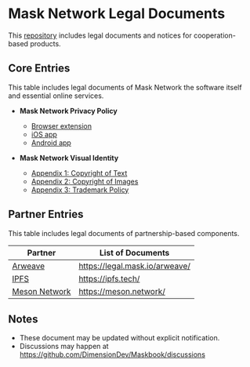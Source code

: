 # Mask Network Legal Documents

This [repository](https://github.com/DimensionDev/Maskbook-Legal) includes legal documents and notices for cooperation-based products.

## Core Entries

This table includes legal documents of Mask Network the software itself and essential online services.

- **Mask Network Privacy Policy**

  - [Browser extension](maskbook/privacy-policy-browser.md)
  - [iOS app](maskbook/privacy-policy-ios.md)
  - [Android app](maskbook/privacy-policy-android.md)

- **Mask Network Visual Identity**

  - [Appendix 1: Copyright of Text](https://dimensiondev.github.io/Maskbook-VI/#appendix-1-copyright-of-text)
  - [Appendix 2: Copyright of Images](https://dimensiondev.github.io/Maskbook-VI/#appendix-2-copyright-of-images)
  - [Appendix 3: Trademark Policy](https://dimensiondev.github.io/Maskbook-VI/#appendix-3-trademark-policy)

## Partner Entries

This table includes legal documents of partnership-based components.

| Partner                                 | List of Documents                |
| --------------------------------------- | -------------------------------- |
| [Arweave](https://arweave.org)          | <https://legal.mask.io/arweave/> |
| [IPFS](https://ipfs.tech/)              | <https://ipfs.tech/>             |
| [Meson Network](https://meson.network/) | <https://meson.network/>         |

## Notes

- These document may be updated without explicit notification.
- Discussions may happen at <https://github.com/DimensionDev/Maskbook/discussions>
